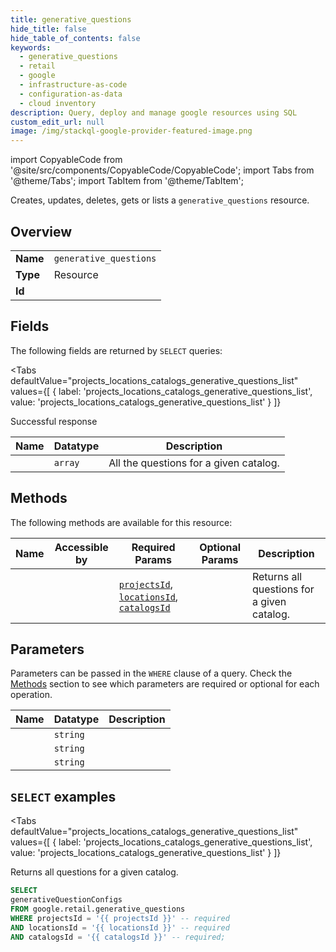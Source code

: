```yaml
--- 
title: generative_questions
hide_title: false
hide_table_of_contents: false
keywords:
  - generative_questions
  - retail
  - google
  - infrastructure-as-code
  - configuration-as-data
  - cloud inventory
description: Query, deploy and manage google resources using SQL
custom_edit_url: null
image: /img/stackql-google-provider-featured-image.png
---
```


import CopyableCode from '@site/src/components/CopyableCode/CopyableCode';
import Tabs from '@theme/Tabs';
import TabItem from '@theme/TabItem';

Creates, updates, deletes, gets or lists a <code>generative_questions</code> resource.

## Overview
<table><tbody>
<tr><td><b>Name</b></td><td><code>generative_questions</code></td></tr>
<tr><td><b>Type</b></td><td>Resource</td></tr>
<tr><td><b>Id</b></td><td><CopyableCode code="google.retail.generative_questions" /></td></tr>
</tbody></table>

## Fields

The following fields are returned by `SELECT` queries:

<Tabs
    defaultValue="projects_locations_catalogs_generative_questions_list"
    values={[
        { label: 'projects_locations_catalogs_generative_questions_list', value: 'projects_locations_catalogs_generative_questions_list' }
    ]}
>
<TabItem value="projects_locations_catalogs_generative_questions_list">

Successful response

<table>
<thead>
    <tr>
    <th>Name</th>
    <th>Datatype</th>
    <th>Description</th>
    </tr>
</thead>
<tbody>
<tr>
    <td><CopyableCode code="generativeQuestionConfigs" /></td>
    <td><code>array</code></td>
    <td>All the questions for a given catalog.</td>
</tr>
</tbody>
</table>
</TabItem>
</Tabs>

## Methods

The following methods are available for this resource:

<table>
<thead>
    <tr>
    <th>Name</th>
    <th>Accessible by</th>
    <th>Required Params</th>
    <th>Optional Params</th>
    <th>Description</th>
    </tr>
</thead>
<tbody>
<tr>
    <td><a href="#projects_locations_catalogs_generative_questions_list"><CopyableCode code="projects_locations_catalogs_generative_questions_list" /></a></td>
    <td><CopyableCode code="select" /></td>
    <td><a href="#parameter-projectsId"><code>projectsId</code></a>, <a href="#parameter-locationsId"><code>locationsId</code></a>, <a href="#parameter-catalogsId"><code>catalogsId</code></a></td>
    <td></td>
    <td>Returns all questions for a given catalog.</td>
</tr>
</tbody>
</table>

## Parameters

Parameters can be passed in the `WHERE` clause of a query. Check the [Methods](#methods) section to see which parameters are required or optional for each operation.

<table>
<thead>
    <tr>
    <th>Name</th>
    <th>Datatype</th>
    <th>Description</th>
    </tr>
</thead>
<tbody>
<tr id="parameter-catalogsId">
    <td><CopyableCode code="catalogsId" /></td>
    <td><code>string</code></td>
    <td></td>
</tr>
<tr id="parameter-locationsId">
    <td><CopyableCode code="locationsId" /></td>
    <td><code>string</code></td>
    <td></td>
</tr>
<tr id="parameter-projectsId">
    <td><CopyableCode code="projectsId" /></td>
    <td><code>string</code></td>
    <td></td>
</tr>
</tbody>
</table>

## `SELECT` examples

<Tabs
    defaultValue="projects_locations_catalogs_generative_questions_list"
    values={[
        { label: 'projects_locations_catalogs_generative_questions_list', value: 'projects_locations_catalogs_generative_questions_list' }
    ]}
>
<TabItem value="projects_locations_catalogs_generative_questions_list">

Returns all questions for a given catalog.

```sql
SELECT
generativeQuestionConfigs
FROM google.retail.generative_questions
WHERE projectsId = '{{ projectsId }}' -- required
AND locationsId = '{{ locationsId }}' -- required
AND catalogsId = '{{ catalogsId }}' -- required;
```
</TabItem>
</Tabs>
